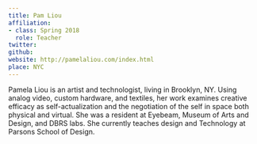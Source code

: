 ```yaml
---
title: Pam Liou
affiliation:
- class: Spring 2018
  role: Teacher
twitter:
github:
website: http://pamelaliou.com/index.html
place: NYC
---
```

Pamela Liou is an artist and technologist, living in Brooklyn, NY. Using analog video, custom hardware, and textiles, her work examines creative efficacy as self-actualization and the negotiation of the self in space both physical and virtual.  She was a resident at Eyebeam, Museum of Arts and Design, and DBRS labs. She currently teaches design and Technology at
Parsons School of Design.
